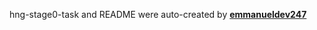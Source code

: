 hng-stage0-task and README were auto-created by [**emmanueldev247**](https://github.com/emmanueldev247/)
